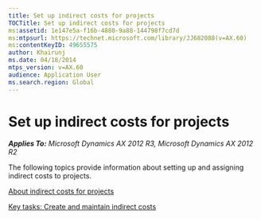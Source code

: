 ```yaml
---
title: Set up indirect costs for projects
TOCTitle: Set up indirect costs for projects
ms:assetid: 1e147e5a-f16b-4880-9a88-144798f7cd7d
ms:mtpsurl: https://technet.microsoft.com/library/JJ682088(v=AX.60)
ms:contentKeyID: 49655575
author: Khairunj
ms.date: 04/18/2014
mtps_version: v=AX.60
audience: Application User
ms.search.region: Global
---
```


# Set up indirect costs for projects 


_**Applies To:** Microsoft Dynamics AX 2012 R3, Microsoft Dynamics AX 2012 R2_

The following topics provide information about setting up and assigning indirect costs to projects.

[About indirect costs for projects](about-indirect-costs-for-projects.md)

[Key tasks: Create and maintain indirect costs](key-tasks-create-and-maintain-indirect-costs.md)

  


